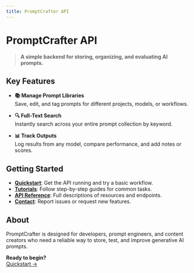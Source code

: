 ```yaml
---
title: PromptCrafter API
---
```


# PromptCrafter API

> **A simple backend for storing, organizing, and evaluating AI prompts.**

## Key Features

- **📚 Manage Prompt Libraries**  
  Save, edit, and tag prompts for different projects, models, or workflows.

- **🔍 Full-Text Search**  
  Instantly search across your entire prompt collection by keyword.

- **📊 Track Outputs**  
  Log results from any model, compare performance, and add notes or scores.

## Getting Started

- [**Quickstart**](quickstart.md): Get the API running and try a basic workflow.
- [**Tutorials**](tutorials/index.md): Follow step-by-step guides for common tasks.
- [**API Reference**](reference/index.md): Full descriptions of resources and endpoints.
- [**Contact**](contact.md): Report issues or request new features.

## About

PromptCrafter is designed for developers, prompt engineers, and content creators who need a reliable way to store, test, and improve generative AI prompts.

**Ready to begin?**  
[Quickstart →](quickstart.md)
